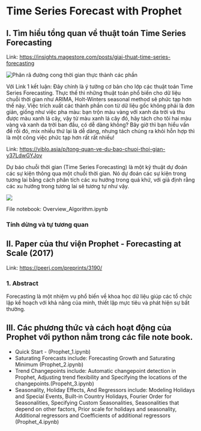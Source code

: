# Time Series Forecast with Prophet

## I. Tìm hiểu tổng quan về thuật toán Time Series Forecasting

Link: https://insights.magestore.com/posts/giai-thuat-time-series-forecasting

![Phân rã đường cong thời gian thực thành các phần](https://uploads-ssl.webflow.com/5e3a6b6029e8b285ad11a875/5f40cff628575ee1eac75327_4ca22a3a6cdb34b3466499c8e91e94ee2f483166.jpeg)

Với Link 1 kết luận: Đây chính là ý tưởng cơ bản cho lớp các thuật toán Time Series Forecasting. Thực thế thì những thuật toán phổ biến cho dữ liệu chuỗi thời gian như ARIMA, Holt-Winters seasonal method sẽ phức tạp hơn thế này. Việc trích xuất các thành phần con từ dữ liệu gốc không phải là đơn giản, giống như việc pha màu: bạn trộn màu vàng với xanh da trời và thu được màu xanh lá cây, vậy từ màu xanh lá cây đó, hãy tách cho tôi hai màu vàng và xanh da trời ban đầu, có dễ dàng không? Bây giờ thì bạn hiểu vấn đề rồi đó, mix nhiều thứ lại là dễ dàng, nhưng tách chúng ra khỏi hỗn hợp thì là một công việc phức tạp hơn rất rất nhiều!

Link: https://viblo.asia/p/tong-quan-ve-du-bao-chuoi-thoi-gian-y37LdwGYJov

Dự báo chuỗi thời gian (Time Series Forecasting) là một kỹ thuật dự đoán các sự kiện thông qua một chuỗi thời gian. Nó dự đoán các sự kiện trong tương lai bằng cách phân tích các xu hướng trong quá khứ, với giả định rằng các xu hướng trong tương lai sẽ tương tự như vậy.

![](https://images.viblo.asia/full/2e06e642-0d4f-48e9-a5cc-b7166cd79738.png)

File notebook: Overview_Algorithm.ipynb

### Tính dừng và tự tương quan

## II. Paper của thư viện Prophet - Forecasting at Scale (2017)

Link: https://peerj.com/preprints/3190/

### 1. Abstract

Forecasting là một nhiệm vụ phổ biến về khoa học dữ liệu giúp các tổ chức lập kế hoạch với khả năng của minh, thiết lặp mực tiêu và phát hiện sự bất thường. 

## III. Các phương thức và cách hoạt động của Prophet với python nằm trong các file note book.

- Quick Start - (Prophet_1.ipynb)
- Saturating Forecasts include: Forecasting Growth and Saturating Minimum (Prophet_2.ipynb)
- Trend Changepoints include: Automatic changepoint detection in Prophet, Adjusting trend flexibility and Specifying the locations of the changepoints.(Propeht_3.ipynb)
- Seasonality, Holiday Effects, And Regressors include: Modeling Holidays and Special Events, Built-in Country Holidays, Fourier Order for Seasonalities, Specifying Custom Seasonalities, Seasonalities that depend on other factors, Prior scale for holidays and seasonality, Additional regressors and Coefficients of additional regressors (Prophet_4.ipynb)